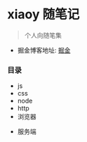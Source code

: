 # xiaoy 随笔记

> 个人向随笔集

- 掘金博客地址: [掘金](https://juejin.im/user/5a0a4df76fb9a045240555e6/posts)

### 目录

- js
- css
- node
- http
- 浏览器

* 服务端
